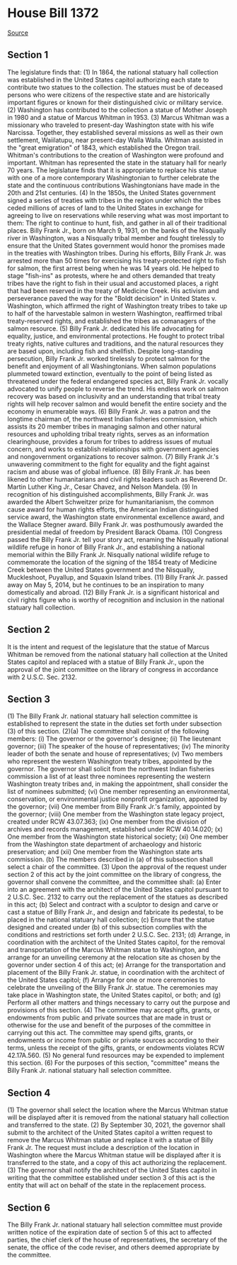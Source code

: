 # House Bill 1372

[Source](http://lawfilesext.leg.wa.gov/biennium/2021-22/Xml/Bills/House%20Bills/1372.xml)
## Section 1
The legislature finds that:
(1) In 1864, the national statuary hall collection was established in the United States capitol authorizing each state to contribute two statues to the collection. The statues must be of deceased persons who were citizens of the respective state and are historically important figures or known for their distinguished civic or military service.
(2) Washington has contributed to the collection a statue of Mother Joseph in 1980 and a statue of Marcus Whitman in 1953.
(3) Marcus Whitman was a missionary who traveled to present-day Washington state with his wife Narcissa. Together, they established several missions as well as their own settlement, Waiilatupu, near present-day Walla Walla. Whitman assisted in the "great emigration" of 1843, which established the Oregon trail. Whitman's contributions to the creation of Washington were profound and important. Whitman has represented the state in the statuary hall for nearly 70 years. The legislature finds that it is appropriate to replace his statue with one of a more contemporary Washingtonian to further celebrate the state and the continuous contributions Washingtonians have made in the 20th and 21st centuries.
(4) In the 1850s, the United States government signed a series of treaties with tribes in the region under which the tribes ceded millions of acres of land to the United States in exchange for agreeing to live on reservations while reserving what was most important to them: The right to continue to hunt, fish, and gather in all of their traditional places. Billy Frank Jr., born on March 9, 1931, on the banks of the Nisqually river in Washington, was a Nisqually tribal member and fought tirelessly to ensure that the United States government would honor the promises made in the treaties with Washington tribes. During his efforts, Billy Frank Jr. was arrested more than 50 times for exercising his treaty-protected right to fish for salmon, the first arrest being when he was 14 years old. He helped to stage "fish-ins" as protests, where he and others demanded that treaty tribes have the right to fish in their usual and accustomed places, a right that had been reserved in the treaty of Medicine Creek. His activism and perseverance paved the way for the "Boldt decision" in United States v. Washington, which affirmed the right of Washington treaty tribes to take up to half of the harvestable salmon in western Washington, reaffirmed tribal treaty-reserved rights, and established the tribes as comanagers of the salmon resource.
(5) Billy Frank Jr. dedicated his life advocating for equality, justice, and environmental protections. He fought to protect tribal treaty rights, native cultures and traditions, and the natural resources they are based upon, including fish and shellfish. Despite long-standing persecution, Billy Frank Jr. worked tirelessly to protect salmon for the benefit and enjoyment of all Washingtonians. When salmon populations plummeted toward extinction, eventually to the point of being listed as threatened under the federal endangered species act, Billy Frank Jr. vocally advocated to unify people to reverse the trend. His endless work on salmon recovery was based on inclusivity and an understanding that tribal treaty rights will help recover salmon and would benefit the entire society and the economy in enumerable ways.
(6) Billy Frank Jr. was a patron and the longtime chairman of, the northwest Indian fisheries commission, which assists its 20 member tribes in managing salmon and other natural resources and upholding tribal treaty rights, serves as an information clearinghouse, provides a forum for tribes to address issues of mutual concern, and works to establish relationships with government agencies and nongovernment organizations to recover salmon.
(7) Billy Frank Jr.'s unwavering commitment to the fight for equality and the fight against racism and abuse was of global influence.
(8) Billy Frank Jr. has been likened to other humanitarians and civil rights leaders such as Reverend Dr. Martin Luther King Jr., Cesar Chavez, and Nelson Mandela.
(9) In recognition of his distinguished accomplishments, Billy Frank Jr. was awarded the Albert Schweitzer prize for humanitarianism, the common cause award for human rights efforts, the American Indian distinguished service award, the Washington state environmental excellence award, and the Wallace Stegner award. Billy Frank Jr. was posthumously awarded the presidential medal of freedom by President Barack Obama.
(10) Congress passed the Billy Frank Jr. tell your story act, renaming the Nisqually national wildlife refuge in honor of Billy Frank Jr., and establishing a national memorial within the Billy Frank Jr. Nisqually national wildlife refuge to commemorate the location of the signing of the 1854 treaty of Medicine Creek between the United States government and the Nisqually, Muckleshoot, Puyallup, and Squaxin Island tribes.
(11) Billy Frank Jr. passed away on May 5, 2014, but he continues to be an inspiration to many domestically and abroad.
(12) Billy Frank Jr. is a significant historical and civil rights figure who is worthy of recognition and inclusion in the national statuary hall collection.

## Section 2
It is the intent and request of the legislature that the statue of Marcus Whitman be removed from the national statuary hall collection at the United States capitol and replaced with a statue of Billy Frank Jr., upon the approval of the joint committee on the library of congress in accordance with 2 U.S.C. Sec. 2132.

## Section 3
(1) The Billy Frank Jr. national statuary hall selection committee is established to represent the state in the duties set forth under subsection (3) of this section.
(2)(a) The committee shall consist of the following members:
(i) The governor or the governor's designee;
(ii) The lieutenant governor;
(iii) The speaker of the house of representatives;
(iv) The minority leader of both the senate and house of representatives;
(v) Two members who represent the western Washington treaty tribes, appointed by the governor. The governor shall solicit from the northwest Indian fisheries commission a list of at least three nominees representing the western Washington treaty tribes and, in making the appointment, shall consider the list of nominees submitted;
(vi) One member representing an environmental, conservation, or environmental justice nonprofit organization, appointed by the governor;
(vii) One member from Billy Frank Jr.'s family, appointed by the governor;
(viii) One member from the Washington state legacy project, created under RCW 43.07.363;
(ix) One member from the division of archives and records management, established under RCW 40.14.020;
(x) One member from the Washington state historical society;
(xi) One member from the Washington state department of archaeology and historic preservation; and
(xii) One member from the Washington state arts commission.
(b) The members described in (a) of this subsection shall select a chair of the committee.
(3) Upon the approval of the request under section 2 of this act by the joint committee on the library of congress, the governor shall convene the committee, and the committee shall:
(a) Enter into an agreement with the architect of the United States capitol pursuant to 2 U.S.C. Sec. 2132 to carry out the replacement of the statues as described in this act;
(b) Select and contract with a sculptor to design and carve or cast a statue of Billy Frank Jr., and design and fabricate its pedestal, to be placed in the national statuary hall collection;
(c) Ensure that the statue designed and created under (b) of this subsection complies with the conditions and restrictions set forth under 2 U.S.C. Sec. 2131;
(d) Arrange, in coordination with the architect of the United States capitol, for the removal and transportation of the Marcus Whitman statue to Washington, and arrange for an unveiling ceremony at the relocation site as chosen by the governor under section 4 of this act;
(e) Arrange for the transportation and placement of the Billy Frank Jr. statue, in coordination with the architect of the United States capitol;
(f) Arrange for one or more ceremonies to celebrate the unveiling of the Billy Frank Jr. statue. The ceremonies may take place in Washington state, the United States capitol, or both; and
(g) Perform all other matters and things necessary to carry out the purpose and provisions of this section.
(4) The committee may accept gifts, grants, or endowments from public and private sources that are made in trust or otherwise for the use and benefit of the purposes of the committee in carrying out this act. The committee may spend gifts, grants, or endowments or income from public or private sources according to their terms, unless the receipt of the gifts, grants, or endowments violates RCW 42.17A.560.
(5) No general fund resources may be expended to implement this section.
(6) For the purposes of this section, "committee" means the Billy Frank Jr. national statuary hall selection committee.

## Section 4
(1) The governor shall select the location where the Marcus Whitman statue will be displayed after it is removed from the national statuary hall collection and transferred to the state.
(2) By September 30, 2021, the governor shall submit to the architect of the United States capitol a written request to remove the Marcus Whitman statue and replace it with a statue of Billy Frank Jr. The request must include a description of the location in Washington where the Marcus Whitman statue will be displayed after it is transferred to the state, and a copy of this act authorizing the replacement.
(3) The governor shall notify the architect of the United States capitol in writing that the committee established under section 3 of this act is the entity that will act on behalf of the state in the replacement process.

## Section 6
The Billy Frank Jr. national statuary hall selection committee must provide written notice of the expiration date of section 5 of this act to affected parties, the chief clerk of the house of representatives, the secretary of the senate, the office of the code reviser, and others deemed appropriate by the committee.
